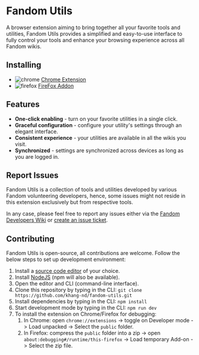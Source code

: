 # Fandom Utils

A browser extension aiming to bring together all your favorite tools and utilities, Fandom Utils provides a simplified and easy-to-use interface to fully control your tools and enhance your browsing experience across all Fandom wikis.

## Installing

* ![chrome](https://static.wikia.nocookie.net/logopedia/images/c/ca/Google_Chrome_for_Android_Icon_2016.svg/revision/latest/scale-to-width-down/16) [Chrome Extension]()
* ![firefox](https://static.wikia.nocookie.net/logopedia/images/0/0d/Firefox_logo_2019.svg/revision/latest/scale-to-width-down/16) [FireFox Addon]()

## Features

* **One-click enabling** - turn on your favorite utilities in a single click.
* **Graceful configuration** - configure your utility's settings through an elegant interface.
* **Consistent experience** - your utilities are available in all the wikis you visit.
* **Synchronized** - settings are synchronized across devices as long as you are logged in.

## Report Issues

Fandom Utils is a collection of tools and utilities developed by various Fandom volunteering developers, hence, some issues might not reside in this extension exclusively but from respective tools.

In any case, please feel free to report any issues either via the [Fandom Developers Wiki](https://dev.fandom.com/wiki/Talk:Fandom_Utils) or [create an issue ticket](https://github.com/khang-nd/express-code/issues).

## Contributing

Fandom Utils is open-source, all contributions are welcome. Follow the below steps to set up development environment:

1. Install a [source code editor](https://en.wikipedia.org/wiki/Source-code_editor) of your choice.
2. Install [NodeJS](https://nodejs.org/en/) (npm will also be available).
3. Open the editor and CLI (command-line interface).
4. Clone this repository by typing in the CLI:
`git clone https://github.com/khang-nd/fandom-utils.git`
5. Install dependencies by typing in the CLI: `npm install`
6. Start development mode by typing in the CLI: `npm run dev`
7. To install the extension on Chrome/Firefox for debugging:
   1. In Chrome: open `chrome://extensions` -> toggle on Developer mode -> Load unpacked -> Select the `public` folder.
   2. In Firefox: compress the `public` folder into a zip -> open `about:debugging#/runtime/this-firefox` -> Load temporary Add-on -> Select the zip file.
